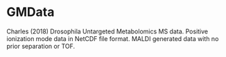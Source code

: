 # GMData
Charles (2018) Drosophila Untargeted Metabolomics MS data. Positive ionization mode data in NetCDF file format. MALDI generated data with no prior separation or TOF. 
